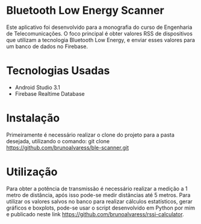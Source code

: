 # Bluetooth Low Energy Scanner

Este aplicativo foi desenvolvido para a monografia do curso de Engenharia de Telecomunicações. O foco principal é obter valores RSS de 
dispositivos que utilizam a tecnologia Bluetooth Low Energy, e enviar esses valores para um banco de dados no Firebase. 

# Tecnologias Usadas

- Android Studio 3.1
- Firebase Realtime Database

# Instalação

Primeiramente é necessário realizar o clone do projeto para a pasta desejada, utilizando o comando: git clone https://github.com/brunoalvaress/ble-scanner.git

# Utilização 

Para obter a potência de transmissão é necessário realizar a medição a 1 metro de distância, após isso pode-se medir distâncias até 5 metros. Para utilizar os valores salvos no banco para realizar cálculos estatísticos, gerar gráficos e boxplots, pode-se usar o script desenvolvido em Python por mim e publicado neste link https://github.com/brunoalvaress/rssi-calculator.
